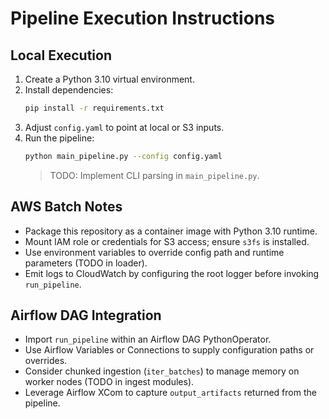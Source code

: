# Pipeline Execution Instructions

## Local Execution
1. Create a Python 3.10 virtual environment.
2. Install dependencies:
   ```bash
   pip install -r requirements.txt
   ```
3. Adjust `config.yaml` to point at local or S3 inputs.
4. Run the pipeline:
   ```bash
   python main_pipeline.py --config config.yaml
   ```
   > TODO: Implement CLI parsing in `main_pipeline.py`.

## AWS Batch Notes
- Package this repository as a container image with Python 3.10 runtime.
- Mount IAM role or credentials for S3 access; ensure `s3fs` is installed.
- Use environment variables to override config path and runtime parameters (TODO in loader).
- Emit logs to CloudWatch by configuring the root logger before invoking `run_pipeline`.

## Airflow DAG Integration
- Import `run_pipeline` within an Airflow DAG PythonOperator.
- Use Airflow Variables or Connections to supply configuration paths or overrides.
- Consider chunked ingestion (`iter_batches`) to manage memory on worker nodes (TODO in ingest modules).
- Leverage Airflow XCom to capture `output_artifacts` returned from the pipeline.
